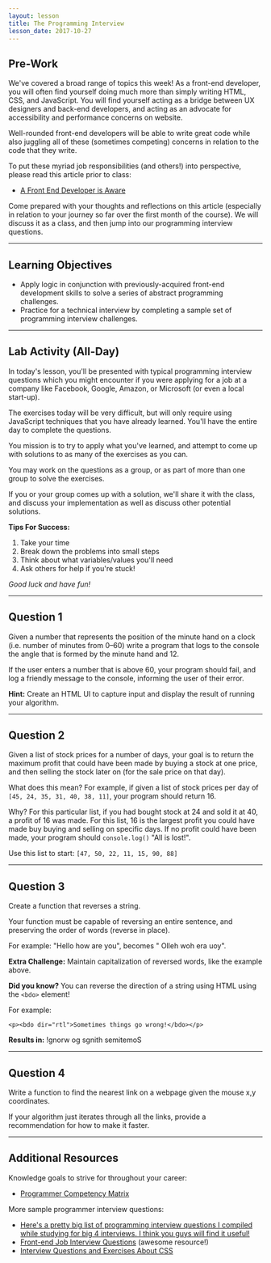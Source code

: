 ```yaml
---
layout: lesson
title: The Programming Interview
lesson_date: 2017-10-27
---
```


## Pre-Work

We've covered a broad range of topics this week! As a front-end developer, you will often find yourself doing much more than simply writing HTML, CSS, and JavaScript. You will find yourself acting as a bridge between UX designers and back-end developers, and acting as an advocate for accessibility and performance concerns on website.

Well-rounded front-end developers will be able to write great code while also juggling all of these (sometimes competing) concerns in relation to the code that they write.

To put these myriad job responsibilities (and others!) into perspective, please read this article prior to class:

- [A Front End Developer is Aware](https://css-tricks.com/front-end-developer-aware/)

Come prepared with your thoughts and reflections on this article (especially in relation to your journey so far over the first month of the course). We will discuss it as a class, and then jump into our programming interview questions.

---

## Learning Objectives

- Apply logic in conjunction with previously-acquired front-end development skills to solve a series of abstract programming challenges.
- Practice for a technical interview by completing a sample set of programming interview challenges.

---

## Lab Activity (All-Day)

In today's lesson, you'll be presented with typical programming interview questions which you might encounter if you were applying for a job at a company like Facebook, Google, Amazon, or Microsoft (or even a local start-up).

The exercises today will be very difficult, but will only require using JavaScript techniques that you have already learned. You'll have the entire day to complete the questions.

You mission is to try to apply what you've learned, and attempt to come up with solutions to as many of the exercises as you can.

You may work on the questions as a group, or as part of more than one group to solve the exercises.

If you or your group comes up with a solution, we'll share it with the class, and discuss your implementation as well as discuss other potential solutions.

**Tips For Success:**

1. Take your time
2. Break down the problems into small steps
3. Think about what variables/values you'll need
4. Ask others for help if you're stuck!

*Good luck and have fun!*

---

## Question 1

Given a number that represents the position of the minute hand on a clock (i.e. number of minutes from 0&ndash;60) write a program that logs to the console the angle that is formed by the minute hand and 12.

If the user enters a number that is above 60, your program should fail, and log a friendly message to the console, informing the user of their error.

**Hint:** Create an HTML UI to capture input and display the result of running your algorithm.

---

## Question 2

Given a list of stock prices for a number of days, your goal is to return the maximum profit that could have been made by buying a stock at one price, and then selling the stock later on (for the sale price on that day).

What does this mean? For example, if given a list of stock prices per day of `[45, 24, 35, 31, 40, 38, 11]`, your program should return 16.

Why? For this particular list, if you had bought stock at 24 and sold it at 40, a profit of 16 was made. For this list, 16 is the largest profit you could have made buy buying and selling on specific days. If no profit could have been made, your program should `console.log()` "All is lost!".

Use this list to start: `[47, 50, 22, 11, 15, 90, 88]`

---

## Question 3

Create a function that reverses a string.

Your function must be capable of reversing an entire sentence, and preserving the order of words (reverse in place).<br/>

For example: "Hello how are you", becomes " Olleh woh era uoy".

**Extra Challenge:** Maintain capitalization of reversed words, like the example above.

**Did you know?** You can reverse the direction of a string using HTML using the `<bdo>` element!<br/>

For example:

`<p><bdo dir="rtl">Sometimes things go wrong!</bdo></p>` <br/>

**Results in:** !gnorw og sgnith semitemoS

---

## Question 4

Write a function to find the nearest link on a webpage given the mouse x,y coordinates.

If your algorithm just iterates through all the links, provide a recommendation for how to make it faster.

---

## Additional Resources

Knowledge goals to strive for throughout your career:

- [Programmer Competency Matrix](http://sijinjoseph.com/programmer-competency-matrix/)

More sample programmer interview questions:

- [Here's a pretty big list of programming interview questions I compiled while studying for big 4 interviews. I think you guys will find it useful!](https://www.reddit.com/r/cscareerquestions/comments/20ahfq/heres_a_pretty_big_list_of_programming_interview/)
- [Front-end Job Interview Questions](https://github.com/h5bp/Front-end-Developer-Interview-Questions) (awesome resource!)
- [Interview Questions and Exercises About CSS](https://css-tricks.com/interview-questions-css/)
